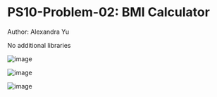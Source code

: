 # PS10-Problem-02: BMI Calculator
 
Author: Alexandra Yu

No additional libraries

![image](https://user-images.githubusercontent.com/75063827/117438590-8f85f780-af53-11eb-81c2-487976eee20c.png)

![image](https://user-images.githubusercontent.com/75063827/117438659-a9273f00-af53-11eb-876f-139ae9975605.png)

![image](https://user-images.githubusercontent.com/75063827/117438875-f3102500-af53-11eb-8b20-5b7a494d39e2.png)
